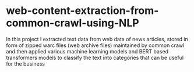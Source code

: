 # web-content-extraction-from-common-crawl-using-NLP
In this project I extracted text data from web data of news articles, stored in form of zipped warc files (web archive files) maintained by common crawl and then applied various machine learning models and BERT based transformers models to classify the text into categories that can be useful for the business
